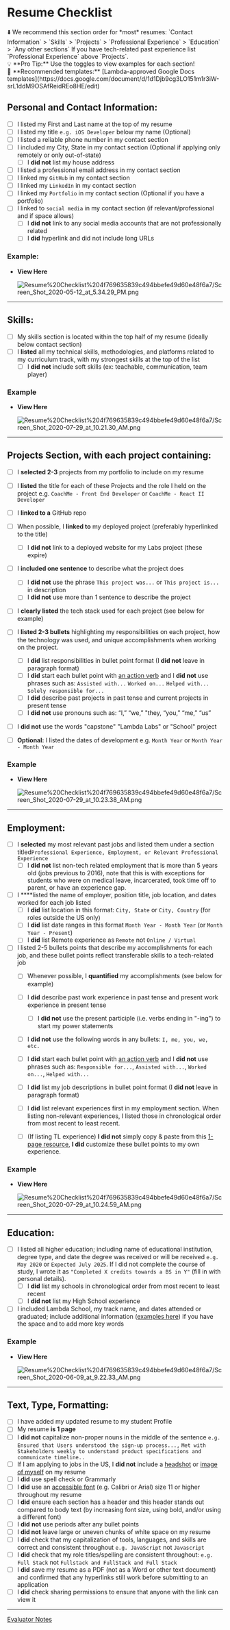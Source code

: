 # Resume Checklist

<aside>
⬇️ We recommend this section order for *most* resumes: `Contact Information` > `Skills` > `Projects` > `Professional Experience` > `Education` > `Any other sections` If you have tech-related past experience list `Professional Experience` above `Projects`.

</aside>

<aside>
💡 **Pro Tip:** Use the toggles to view examples for each section!

</aside>

<aside>
🔑 **Recommended templates:** [Lambda-approved Google Docs templates](https://docs.google.com/document/d/1d1Djb9cg3LO151m1r3iW-srL1ddM9OSAfReidREo8HE/edit)

</aside>

## Personal and Contact Information:

- [ ]  I listed my First and Last name at the top of my resume
- [ ]  I listed my title `e.g. iOS Developer` below my name (Optional)
- [ ]  I listed a reliable phone number in my contact section
- [ ]  I included my City, State in my contact section (Optional if applying only remotely or only out-of-state)
    - [ ]  I **did not** list my house address
- [ ]  I listed a professional email address in my contact section
- [ ]  I linked my `GitHub` in my contact section
- [ ]  I linked my `LinkedIn` in my contact section
- [ ]  I linked my `Portfolio` in my contact section (Optional if you have a portfolio)
- [ ]  I linked to `social media` in my contact section (if relevant/professional and if space allows)
    - [ ]  I **did not** link to any social media accounts that are not professionally related
    - [ ]  I **did** hyperlink and did not include long URLs

### Example:

- **View Here**
    
    ![Resume%20Checklist%204f769635839c494bbefe49d60e48f6a7/Screen_Shot_2020-05-12_at_5.34.29_PM.png](Resume%20Checklist%204f769635839c494bbefe49d60e48f6a7/Screen_Shot_2020-05-12_at_5.34.29_PM.png)
    

---

## Skills:

- [ ]  My skills section is located within the top half of my resume (ideally below contact section)
- [ ]  I **listed** all my technical skills, methodologies, and platforms related to my curriculum track, with my strongest skills at the top of the list
    - [ ]  I **did not** include soft skills (ex: teachable, communication, team player)

### Example

- **View Here**
    
    ![Resume%20Checklist%204f769635839c494bbefe49d60e48f6a7/Screen_Shot_2020-07-29_at_10.21.30_AM.png](Resume%20Checklist%204f769635839c494bbefe49d60e48f6a7/Screen_Shot_2020-07-29_at_10.21.30_AM.png)
    

---

## Projects Section, with each project containing:

- [ ]  I **selected 2-3** projects from my portfolio to include on my resume

- [ ]  I **listed** the title for each of these Projects and the role I held on the project e.g. `CoachMe - Front End Developer` or `CoachMe - React II Developer`
- [ ]  I **linked to a** GitHub repo
- [ ]  When possible, I **linked to** my deployed project (preferably hyperlinked to the title)
    - [ ]  I **did not** link to a deployed website for my Labs project (these expire)
- [ ]  I **included one sentence** to describe what the project does
    - [ ]  I **did not** use the phrase `This project was...` or `This project is...` in description
    - [ ]  I **did not** use more than 1 sentence to describe the project
- [ ]  I **clearly listed** the tech stack used for each project (see below for example)
- [ ]  I **listed 2-3 bullets** highlighting my responsibilities on each project, how the technology was used, and unique accomplishments when working on the project.
    - [ ]  I **did** list responsibilities in bullet point format (I **did not** leave in paragraph format)
    - [ ]  I **did** start each bullet point with [an action verb](https://docs.google.com/document/d/1wZkDPBWtQZDGGdvStD61iRx_jOWVlIyyQl9UOYHtZgA/edit?usp=sharing) and I **did not** use phrases such as:  `Assisted with...` `Worked on...` `Helped with...`  `Solely responsible for...`
    - [ ]  I **did** describe past projects in past tense and current projects in present tense
    - [ ]  I **did not** use pronouns such as: “I,” “we,” "they, “you,” “me,” “us”
- [ ]  I **did not** use the words "capstone" "Lambda Labs" or "School" project
- [ ]  **Optional:** I listed the dates of development e.g. `Month Year` or `Month Year - Month Year`

### Example

- **View Here**
    
    ![Resume%20Checklist%204f769635839c494bbefe49d60e48f6a7/Screen_Shot_2020-07-29_at_10.23.38_AM.png](Resume%20Checklist%204f769635839c494bbefe49d60e48f6a7/Screen_Shot_2020-07-29_at_10.23.38_AM.png)
    

---

## Employment:

- [ ]  I **selected** my most relevant past jobs and listed them under a section titled`Professional Experience, Employment, or Relevant Professional Experience`
    - [ ]  I **did not** list non-tech related employment that is more than 5 years old (jobs previous to 2016), note that this is with exceptions for students who were on medical leave, incarcerated, took time off to parent, or have an experience gap.
    
- [ ]  I ****listed the name of employer, position title, job location, and dates worked for each job listed
    - [ ]  I **did** list location in this format: `City, State` or `City, Country` (for roles outside the US only)
    - [ ]  I **did** list date ranges in this format `Month Year - Month Year` (or `Month Year - Present`)
    - [ ]  I **did** list Remote experience as `Remote` not `Online / Virtual`

- [ ]  I listed 2-5 bullets points that describe my accomplishments for each job, and these bullet points reflect transferable skills to a tech-related job
    - [ ]  Whenever possible, I **quantified** my accomplishments (see below for example)
    - [ ]  I **did** describe past work experience in past tense and present work experience in present tense
        - [ ]  I **did not** use the present participle (i.e. verbs ending in "-ing") to start my power statements
    - [ ]  I **did not** use the following words in any bullets: `I, me, you, we, etc.`
    - [ ]  I **did** start each bullet point with [an action verb](https://docs.google.com/document/d/1wZkDPBWtQZDGGdvStD61iRx_jOWVlIyyQl9UOYHtZgA/edit?usp=sharing) and I **did not** use phrases such as: `Responsible for...`, `Assisted with...`, `Worked on...`, `Helped with...`
    - [ ]  I **did** list my job descriptions in bullet point format (I **did not** leave in paragraph format)
    - [ ]  I **did** list relevant experiences first in my employment section. When listing non-relevant experiences, I listed those in chronological order from most recent to least recent.
    - [ ]  (If listing TL experience) **I did not** simply copy & paste from this [1-page resource](https://docs.google.com/document/d/1Gg8BL6jJQRXwatnG4zVALW5gPKYsFXirctHTefEzK_o/edit?usp=sharing), **I did** customize these bullet points to my own experience.
    

### Example

- **View Here**
    
    ![Resume%20Checklist%204f769635839c494bbefe49d60e48f6a7/Screen_Shot_2020-07-29_at_10.24.59_AM.png](Resume%20Checklist%204f769635839c494bbefe49d60e48f6a7/Screen_Shot_2020-07-29_at_10.24.59_AM.png)
    

---

## Education:

- [ ]  I listed all higher education; including name of educational institution, degree type, and date the degree was received or will be received `e.g. May 2020` or `Expected July 2025`. If I did not complete the course of study, I wrote it as `"Completed X credits towards a BS in Y"` (fill in with personal details).
    - [ ]  I **did** list my schools in chronological order from most recent to least recent
    - [ ]  I **did not** list my High School experience
- [ ]  I included Lambda School, my track name, and dates attended or graduated; include additional information ([examples here](https://docs.google.com/document/d/19OxIgJYkLMq4c1o5zHu1Na4a3PYcyutOosVfg6a03RI/edit)) if you have the space and to add more key words

### Example

- **View Here**
    
    ![Resume%20Checklist%204f769635839c494bbefe49d60e48f6a7/Screen_Shot_2020-06-09_at_9.22.33_AM.png](Resume%20Checklist%204f769635839c494bbefe49d60e48f6a7/Screen_Shot_2020-06-09_at_9.22.33_AM.png)
    

---

## Text, Type, Formatting:

- [ ]  I have added my updated resume to my student Profile
- [ ]  My resume **is 1 page**
- [ ]  I **did not** capitalize non-proper nouns in the middle of the sentence `e.g. Ensured that Users understood the sign-up process...,` `Met with Stakeholders weekly to understand product specifications and communicate timeline..`
- [ ]  If I am applying to jobs in the US, I **did not** include a [headshot](https://www.thebalancecareers.com/should-you-include-a-photo-on-your-resume-2063295) or [image of myself](https://wehireheroes.com/blog/6/experts-weigh-in-on-headshots-on-a-resume/#:~:text=Typically%2C%20in%20most%20industries%2C%20we,lead%20to%20accusations%20of%20discrimination.) on my resume
- [ ]  I **did** use spell check or Grammarly
- [ ]  I **did** use an [accessible font](https://reciteme.com/uploads/articles/accessible_fonts_guide.pdf) (e.g. Calibri or Arial) size 11 or higher throughout my resume
- [ ]  I **did** ensure each section has a header and this header stands out compared to body text (by increasing font size, using bold, and/or using a different font)
- [ ]  I **did** **not** use periods after any bullet points
- [ ]  I **did not** leave large or uneven chunks of white space on my resume
- [ ]  I **did** check that my capitalization of tools, languages, and skills are correct and consistent throughout `e.g. JavaScript` not `Javascript`
- [ ]  I **did** check that my role titles/spelling are consistent throughout: `e.g. Full Stack` not `Fullstack and FullStack and Full Stack`
- [ ]  I **did** save my resume as a PDF (not as a Word or other text document) and confirmed that any hyperlinks still work before submitting to an application
- [ ]  I **did** check sharing permissions to ensure that anyone with the link can view it

---

[Evaluator Notes](Resume%20Checklist%204f769635839c494bbefe49d60e48f6a7/Evaluator%20Notes%20c1ac939cd5ce4f0d8a43fe4575381ffc.csv)